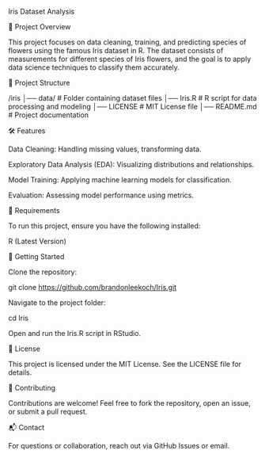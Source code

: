 Iris Dataset Analysis

📌 Project Overview

This project focuses on data cleaning, training, and predicting species of flowers using the famous Iris dataset in R. The dataset consists of measurements for different species of Iris flowers, and the goal is to apply data science techniques to classify them accurately.

📁 Project Structure

/iris
│── data/           # Folder containing dataset files
│── Iris.R          # R script for data processing and modeling
│── LICENSE         # MIT License file
│── README.md       # Project documentation

🛠 Features

Data Cleaning: Handling missing values, transforming data.

Exploratory Data Analysis (EDA): Visualizing distributions and relationships.

Model Training: Applying machine learning models for classification.

Evaluation: Assessing model performance using metrics.

🔧 Requirements

To run this project, ensure you have the following installed:

R (Latest Version)

🚀 Getting Started

Clone the repository:

git clone https://github.com/brandonleekoch/Iris.git

Navigate to the project folder:

cd Iris

Open and run the Iris.R script in RStudio.

📜 License

This project is licensed under the MIT License. See the LICENSE file for details.

🤝 Contributing

Contributions are welcome! Feel free to fork the repository, open an issue, or submit a pull request.

📬 Contact

For questions or collaboration, reach out via GitHub Issues or email.
